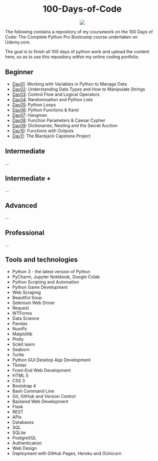 <h1 align="center">100-Days-of-Code</h1>

<p align="center">
    <img src="./ghost-in-the-shell.gif" align="center">
</p>

The following contains a repository of my coursework on the 100 Days of Code: The Complete Python Pro Bootcamp course undertaken on Udemy.com.

The goal is to finish all 100 days of python work and upload the content here, so as to use this repository within my online coding portfolio.

## Beginner
- [Day01](/Day01/): Working with Variables in Python to Manage Data
- [Day02](/Day02/): Understanding Data Types and How to Manipulate Strings
- [Day03](/Day03/): Control Flow and Logical Operators
- [Day04](/Day04/): Randomisation and Python Lists
- [Day05](/Day05/): Python Loops
- [Day06](/Day06/): Python Functions & Karel
- [Day07](/Day07/): Hangman
- [Day08](/Day08/): Function Parameters & Caesar Cypher
- [Day09](/Day09/): Dictionaries, Nesting and the Secret Auction
- [Day10](/Day10/): Functions with Outputs
- [Day11](/Day11/): The Blackjack Capstone Project

## Intermediate
...

## Intermediate +
...

## Advanced
...

## Professional
...

## Tools and technologies
- Python 3 - the latest version of Python
- PyCharm, Jupyter Notebook, Google Colab
- Python Scripting and Automation
- Python Game Development
- Web Scraping
- Beautiful Soup
- Selenium Web Driver
- Request
- WTForms
- Data Science
- Pandas
- NumPy
- Matplotlib
- Plotly
- Scikit learn
- Seaborn
- Turtle
- Python GUI Desktop App Development
- Tkinter
- Front-End Web Development
- HTML 5
- CSS 3
- Bootstrap 4
- Bash Command Line
- Git, GitHub and Version Control
- Backend Web Development
- Flask
- REST
- APIs
- Databases
- SQL
- SQLite
- PostgreSQL
- Authentication
- Web Design
- Deployment with GitHub Pages, Heroku and GUnicorn